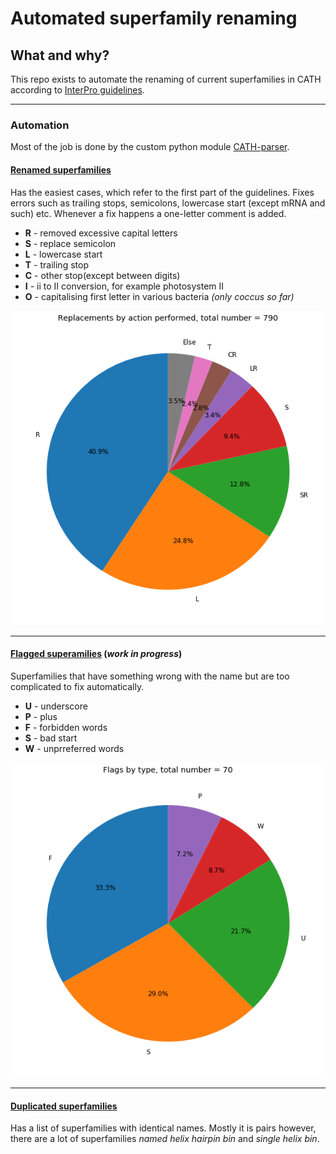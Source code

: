 # Automated superfamily renaming
## What and why?
This repo exists to automate the renaming of current superfamilies in CATH according to [InterPro guidelines](./InterPro_guidelines.md).
***

### Automation

Most of the job is done by the custom python module [CATH-parser](CATH_parser.py).

#### [Renamed superfamilies](./results/renamed_superfamilies.tsv)
Has the easiest cases, which refer to the first part of the guidelines. Fixes errors such as trailing stops, semicolons, lowercase start (except mRNA and such) etc. Whenever a fix happens a one-letter comment is added.
* **R** - removed excessive capital letters
* **S** - replace semicolon
* **L** - lowercase start
* **T** - trailing stop
* **C** - other stop(except between digits)
* **I** - ii to II conversion, for example photosystem II
* **O** - capitalising first letter in various bacteria *(only coccus so far)*

![replace](./plots/replacement.png)
 ***
#### [Flagged superamilies]('./results/flagged,tsv') (*work in progress*)
Superfamilies that have something wrong with the name but are too complicated to fix automatically.
* **U** - underscore
* **P** - plus
* **F** - forbidden words
* **S** - bad start
* **W** - unprreferred words

![flag](./plots/flags.png)
***
#### [Duplicated superfamilies](./results/duplicates.tsv)
Has a list of superfamilies with identical names. Mostly it is pairs however, there are a lot of superfamilies *named helix hairpin bin* and *single helix bin*.
